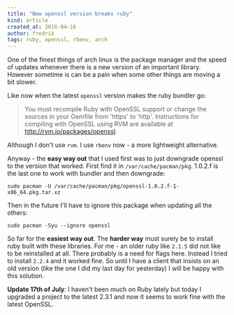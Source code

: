 ```yaml
---
title: "New openssl version breaks ruby"
kind: article
created_at: 2016-04-16
author: fredrik
tags: ruby, openssl, rbenv, arch
---
```


One of the finest things of arch linux is the package manager and the speed of updates whenever 
there is a new version of an important library. However sometime is can be a pain when some other 
things are moving a bit slower. 

Like now when the latest `openssl` version makes the ruby bundler go:

> You must recompile Ruby with OpenSSL support or change the sources in your Gemfile 
> from 'https' to 'http'. Instructions for compiling with OpenSSL using RVM are available
> at http://rvm.io/packages/openssl.

Although I don't use `rvm`. I use `rbenv` now - a more lightweight alternative.

Anyway - the **easy way out** that I used first was to just downgrade openssl to the version that worked.
First find it in `/var/cache/pacman/pkg`. 1.0.2.f is the last one to work with bundler and then downgrade:

    sudo pacman -U /var/cache/pacman/pkg/openssl-1.0.2.f-1-x86_64.pkg.tar.xz

Then in the future I'll have to ignore this package when updating all the others:

    sudo pacman -Syu --ignore openssl

So far for the **easiest way out**. The **harder way** must surely be to install ruby built with these libraries.
For me - an older ruby like `2.1.5` did not like to be reinstalled at all. There probably is a need for flags here.
Instead I tried to install `2.2.4` and it worked fine. So until I have a client that insists on an old version 
(like the one I did my last day for yesterday) I will be happy with this solution.

**Update 17th of July**: I haven't been much on Ruby lately but today I upgraded a project to the latest 2.3.1 and now it seems to work fine with the latest OpenSSL.
